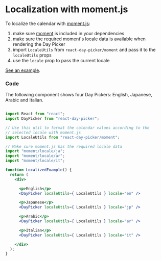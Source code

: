 # Localization with moment.js

To localize the calendar with [moment.js](http://www.momentjs.com):

1. make sure [moment](https://www.npmjs.com/package/moment) is included in your dependencies
2. make sure the required moment's locale data is available when rendering the Day Picker
3. import `LocaleUtils` from `react-day-picker/moment` and pass it to the `localeUtils` props
4. use the `locale` prop to pass the current locale

[See an example](http://react-day-picker.js.org/examples?localized).

### Code

The following component shows four Day Pickers: English, Japanese, Arabic and Italian.

```jsx

import React from "react";
import DayPicker from "react-day-picker";

// Use this util to format the calendar values according to the
// selected locale with moment.js
import LocaleUtils from "react-day-picker/moment";

// Make sure moment.js has the required locale data
import "moment/locale/ja";
import "moment/locale/ar";
import "moment/locale/it";

function LocalizedExample() {
  return (
    <div>

      <p>English</p>
      <DayPicker localeUtils={ LocaleUtils } locale="en" />

      <p>Japanese</p>
      <DayPicker localeUtils={ LocaleUtils } locale="jp" />

      <p>Arabic</p>
      <DayPicker localeUtils={ LocaleUtils } locale="ar" />

      <p>Italian</p>
      <DayPicker localeUtils={ LocaleUtils } locale="it" />

    </div>
  );
}
```
